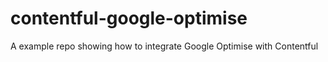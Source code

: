 # contentful-google-optimise
A example repo showing how to integrate Google Optimise with Contentful
